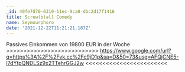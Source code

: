 ```yaml
---
_id: 49fe7d70-6319-11ec-9ca8-dbc2d17f1416
title: Screw(b)all Comedy
name: Seymourphoro
date: '2021-12-22T11:21:21.187Z'
---
```

Passives Einkommen von 19800 EUR in der Woche >>>>>>>>>>>>>>>>>>>>>>>>>>> https://www.google.com/url?q=https%3A%2F%2Fvk.cc%2Fc9jD1p&sa=D&50=73&usg=AFQjCNE5-l7dYtpQNDLSz9x2TTehrGGJ2w <<<<<<<<<<<<<<<<<<<<<<<<
